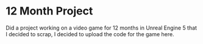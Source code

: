 # 12 Month Project

Did a project working on a video game for 12 months in Unreal Engine 5 that I decided to scrap, I decided to upload the code for the game here.   